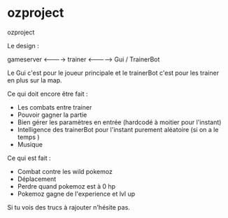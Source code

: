 # ozproject
ozproject

Le design :

gameserver <----> trainer <-----> Gui / TrainerBot

Le Gui c'est pour le joueur principale et le trainerBot c'est pour les trainer en plus sur la map.

Ce qui doit encore être fait :

- Les combats entre trainer
- Pouvoir gagner la partie
- Bien gérer les paramètres en entrée (hardcodé à moitier pour l'instant)
- Intelligence des trainerBot pour l'instant purement aléatoire (si on a le temps )
- Musique

Ce qui est fait :

- Combat contre les wild pokemoz
- Déplacement
- Perdre quand pokemoz est à 0 hp
- Pokemoz gagne de l'experience et lvl up 

Si tu vois des trucs à rajouter n'hésite pas.
